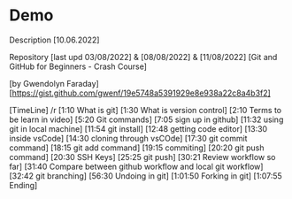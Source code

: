 # Demo

Description [10.06.2022]

Repository
[last upd 03/08/2022] &  [08/08/2022] & [11/08/2022]
[Git and GitHub for Beginners - Crash Course]

[by Gwendolyn Faraday]
[https://gist.github.com/gwenf/19e5748a5391929e8e938a22c8a4b3f2]

[TimeLine] /r
[1:10 What is git]
[1:30 What is version control]
[2:10 Terms to be learn in video]
[5:20 Git commands]
[7:05 sign up in github]
[11:32 using git in local machine]
[11:54 git install]
[12:48 getting code editor]
[13:30 inside vsCode]
[14:30 cloning through vsCOde]
[17:30 git commit command]
[18:15 git add command]
[19:15 commiting]
[20:20 git push command]
[20:30 SSH Keys]
[25:25 git push]
[30:21 Review  workflow so far]
[31:40 Compare between github workflow and local git workflow]
[32:42 git branching]
[56:30 Undoing in git]
[1:01:50 Forking in git]
[1:07:55 Ending]
